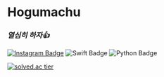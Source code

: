 # Hogumachu
### _열심히 하자👍_

[![Instagram Badge](https://img.shields.io/badge/Instagram-E4405F?style=flat-square&logo=instagram&logoColor=white&link=)](https://www.instagram.com/hogumachu/)
![Swift Badge](https://img.shields.io/badge/Swift-FA7348?style=flat-square&logo=swift&logoColor=white&link=) ![Python Badge](https://img.shields.io/badge/Python-3776ab?style=flat-square&logo=python&logoColor=white&link=)

[![solved.ac tier](http://mazassumnida.wtf/api/v2/generate_badge?boj=hogumachu)](https://solved.ac/hogumachu)
